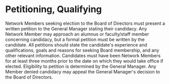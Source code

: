# Petitioning, Qualifying

Network Members seeking election to the Board of Directors must present a written petition to the General Manager stating their candidacy. Any Network Member may approach an alumnus or faculty/staff member concerning candidacy, but a formal petition must be written by the candidate. All petitions should state the candidate's experience and qualifications, goals and reasons for seeking Board membership, and any other relevant information. Candidates must have been Network Members for at least three months prior to the date on which they would take office if elected. Eligibility to petition is determined by the General Manager. Any Member denied candidacy may appeal the General Manager's decision to the Board of Directors.

